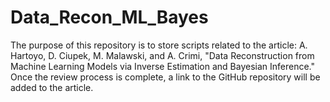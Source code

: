 # Data_Recon_ML_Bayes
The purpose of this repository is to store scripts related to the article: A. Hartoyo, D. Ciupek, M. Malawski, and A. Crimi, "Data Reconstruction from Machine Learning Models via Inverse Estimation and Bayesian Inference." Once the review process is complete, a link to the GitHub repository will be added to the article.
